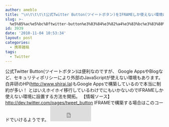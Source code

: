 ```yaml
---
author: ameblo
title: "\n\t\t\t\t公式Twitter Button(ツイートボタン)をIFRAMEしか使えない環境に設置する\t\t"
slug: >-
  %e5%85%ac%e5%bc%8ftwitter-button%e3%83%84%e3%82%a4%e3%83%bc%e3%83%88%e3%83%9c%e3%82%bf%e3%83%b3%e3%82%92iframe%e3%81%97%e3%81%8b%e4%bd%bf%e3%81%88%e3%81%aa%e3%81%84%e7%92%b0%e5%a2%83%e3%81%ab
id: 3939
date: '2010-11-04 10:53:34'
layout: post
categories:
  - 携帯雑稿
tags:
  - Twitter
---
```


公式Twitter Button(ツイートボタン)は便利なのですが、 Google AppsやBlogなど、セキュリティポリシーにより外部のJavaScriptが使えない環境もあります。 白井研のHP(http://www.shirai.la)もGoogle Appsで構築しているので本当に制約が多い！ とはいえホイホイ移行しているわけでにもいかないのでIFRAMEしか使えない環境に設置する方法を開拓。 【情報ソース】http://dev.twitter.com/pages/tweet_button IFRAMEで構築する場合はこのコードでいけるようです。 <iframe allowtransparency="true" frameborder="0" scrolling="no" src="http://platform.twitter.com/widgets/tweet_button.html" style="width:130px; height:50px;"> Google AppsはIFRAMEが使えないようですが、実は「HTML」直接編集モードにして記述すると部品化され内部でIMGタグに変換してくれます。 #ちなみに、新しいTwitterのUIに移行してからというもの、IFRAMEでtwitter.comを表示すると強制的に新しいウィンドウを開くので非常に危険です。編集できなくなります。 ちなみに、そのままのコードでは「0」が表示されているだけで機能しません。 例えば研究室の私のページ(http://www.shirai.la/members/akihiko-shirai)に貼る場合 <iframe allowtransparency="true" frameborder="0" scrolling="no" src="http://platform.twitter.com/widgets/tweet_button.html?url=http://www.shirai.la/members/akihiko-shirai" style="width:130px; height:50px;"> といった形になります。 いろいろオプションがあるので、細かい設定は公式の資料を読んでみてくださいね！